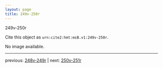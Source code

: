 ```yaml
---
layout: page
title: 249v-250r
---
```


249v-250r

Cite this object as `urn:cite2:hmt:msB.v1:249v-250r`.

No image available. 



---

previous: [248v-249r](../248v-249r/) | next: [250v-251r](../250v-251r/)